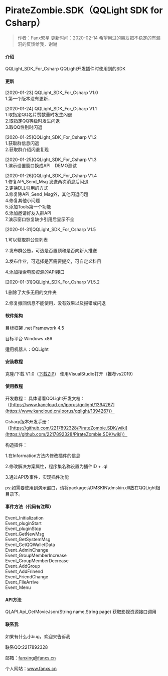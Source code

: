 # PirateZombie.SDK（QQLight SDK for Csharp）
> 作者：Fanx繁星 更新时间：2020-02-14  希望用过的朋友把不稳定的有漏洞的反馈给我，谢谢
#### 介绍
QQLight_SDK_For_Csharp
QQLight开发插件时使用到的SDK

#### 更新
[2020-01-23] QQLight_SDK_For_Csharp V1.0<br>
1.第一个版本没有更新...<br>

[2020-01-24] QQLight_SDK_For_Csharp V1.1<br>
1.取指定QQ名片赞数量时发生闪退<br>
2.取指定QQ等级时发生闪退<br>
3.取QQ性别时闪退<br>

[2020-01-25]QQLight_SDK_For_Csharp V1.2<br>
1.获取群信息闪退<br>
2.获取群介绍闪退复现<br>

[2020-01-25]QQLight_SDK_For_Csharp V1.3<br>
1.演示设置窗口换成API　DEMO测试

[2020-01-26]QQLight_SDK_For_Csharp V1.4<br>
1.修复APi_Send_Msg 发送两次消息后闪退<br>
2.更换DLL引用的方式<br>
3.修复除APi_Send_Msg外，其他闪退问题<br>
4.修复其他小问题<br>
5.添加Tools第一个功能<br>
6.添加邀请好友入群API<br>
7.演示窗口恢复缺少引用后显示不全<br>

[2020-01-31]QQLight_SDK_For_Csharp V1.5<br>

1.可以获取群公告列表

2.发布群公告，可选是否置顶和是否向新人推送

3.发布作业，可选择是否需要提交，可自定义科目

4.添加搜索电影资源的API接口

[2020-01-31]QQLight_SDK_For_Csharp V1.5.2<br>

1.删除了大多无用的文件夹

2.修复撤回信息不能使用，没有效果以及报错或闪退


#### 软件架构

目标框架 .net Framework 4.5

目标平台 Windows x86

适用机器人：QQLight

#### 安装教程

克隆/下载 V1.0（[下载ZIP](https://github.com/2217892328/PirateZombie.SDK/archive/master.zip/wiki)）
使用VisualStudio打开（推荐vs2019）

#### 使用教程

开发教程：
具体请看QQLight开发文档：（[https://www.kancloud.cn/iporus/qqlight/1394267](https://www.kancloud.cn/iporus/qqlight/1394267)）

Csharp版本开发手册：（[https://github.com/2217892328/PirateZombie.SDK/wiki](https://github.com/2217892328/PirateZombie.SDK/wiki)）

构造插件：

1.在Information方法内修改插件的信息


2.修改解决方案属性，程序集名称设置为插件ID + .ql


3.通过API及事件，实现插件功能

ps:如需要使用到演示窗口，请将packages\DMSKIN\dmskin.dll放在QQLight根目录下。


#### 事件方法（代码有注释）

Event_Initialization<br>
Event_pluginStart<br>
Event_pluginStop<br>
Event_GetNewMsg<br>
Event_GetSystemMsg<br>
Event_GetQQWalletData<br>
Event_AdminChange<br>
Event_GroupMemberIncrease<br>
Event_GroupMemberDecrease<br>
Event_AddGroup<br>
Event_AddFrinend<br>
Event_FriendChange<br>
Event_FileArrive<br>
Event_Menu<br>

#### API方法
QLAPI.Api_GetMovieJson(String name,String page)   获取影视资源接口调用

#### 联系我
如果有什么小bug，欢迎来告诉我

联系QQ:2217892328

邮箱：fanxing@fanxs.cn

个人网站：www.fanxs.cn
